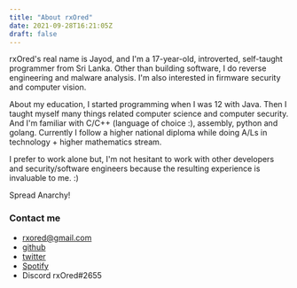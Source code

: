 ```yaml
---
title: "About rxOred"
date: 2021-09-28T16:21:05Z
draft: false
---
```


rxOred's real name is Jayod, and I'm a 17-year-old, introverted, self-taught programmer from Sri Lanka. Other than building software, I do reverse engineering and malware analysis. I'm also interested in firmware security and computer vision. 

About my education, I started programming when I was 12 with Java. Then I taught myself many things related computer science and computer security.
And I'm familiar with C/C++ (language of choice :), assembly, python and golang. Currently I follow a higher national diploma while doing A/Ls in technology + higher mathematics stream. 

I prefer to work alone but, I'm not hesitant to work with other developers and security/software engineers because the resulting experience is invaluable to me. :)

Spread Anarchy! 

### Contact me

- rxored@gmail.com
- [github](https://github.com/rxOred)
- [twitter](https://twitter.com/rxOred)
- [Spotify](https://open.spotify.com/playlist/6vtSGBschhTu2mhACkKjn1?si=7719126bf96c459c)
- Discord rxOred#2655

